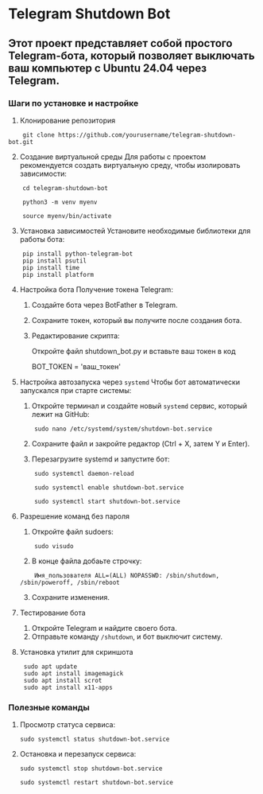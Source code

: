 # Telegram Shutdown Bot
## Этот проект представляет собой простого Telegram-бота, который позволяет выключать ваш компьютер с Ubuntu 24.04 через Telegram.

### Шаги по установке и настройке
1. Клонирование репозитория
```
    git clone https://github.com/yourusername/telegram-shutdown-bot.git
```

2. Создание виртуальной среды
    Для работы с проектом рекомендуется создать виртуальную среду, чтобы изолировать зависимости:
```
    cd telegram-shutdown-bot
    
    python3 -m venv myenv
    
    source myenv/bin/activate
```

3. Установка зависимостей
    Установите необходимые библиотеки для работы бота:
```
    pip install python-telegram-bot
    pip install psutil
    pip install time
    pip install platform
```

4. Настройка бота
    Получение токена Telegram:

    1. Создайте бота через BotFather в Telegram.
    2. Сохраните токен, который вы получите после создания бота.
    3. Редактирование скрипта:

        Откройте файл shutdown_bot.py и вставьте ваш токен в код

        BOT_TOKEN = 'ваш_токен'

5. Настройка автозапуска через ` systemd `
    Чтобы бот автоматически запускался при старте системы:
    1. Откройте терминал и создайте новый ` systemd ` сервис, который лежит на GitHub:
    ```
        sudo nano /etc/systemd/system/shutdown-bot.service
    ```
    

    2. Сохраните файл и закройте редактор (Ctrl + X, затем Y и Enter).

    3. Перезагрузите systemd и запустите бот:
    ```
        sudo systemctl daemon-reload
        
        sudo systemctl enable shutdown-bot.service
        
        sudo systemctl start shutdown-bot.service
    ```

6. Разрешение команд без пароля
    
    1. Откройте файл sudoers:
    ```
        sudo visudo
    ```
    2. В конце файла добаьте строчку:
    ```
        Имя_пользователя ALL=(ALL) NOPASSWD: /sbin/shutdown, /sbin/poweroff, /sbin/reboot
    ```

    3. Сохраните изменения.
    
7. Тестирование бота
    1. Откройте Telegram и найдите своего бота.
    2. Отправьте команду ` /shutdown `, и бот выключит систему.

8. Установка утилит для скриншота
   ```
    sudo apt update
    sudo apt install imagemagick
    sudo apt install scrot
    sudo apt install x11-apps
    ```

### Полезные команды
1. Просмотр статуса сервиса:
    ```
    sudo systemctl status shutdown-bot.service
    ```
2. Остановка и перезапуск сервиса:
    ```
    sudo systemctl stop shutdown-bot.service
    
    sudo systemctl restart shutdown-bot.service
    ```
    